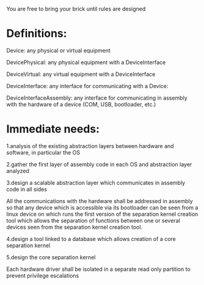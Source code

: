 You are free to bring your brick until rules are designed



# Definitions:


Device: any physical or virtual equipment


DevicePhysical: any physical equipment with a DeviceInterface


DeviceVirtual: any virtual equipment with a DeviceInterface


DeviceInterface: any interface for communicating with a Device:


DeviceInterfaceAssembly: any interface for communicating in assembly with the hardware of a device (COM, USB, bootloader, etc.)




# Immediate needs:


1.analysis of the existing abstraction layers between hardware and software, in particular the OS


2.gather the first layer of assembly code in each OS and abstraction layer analyzed





3.design a scalable abstraction layer which communicates in assembly code in all sides


All the communications with the hardware shall be addressed in assembly so that any device which is accessible via its bootloader can be seen from a linux device on which runs the first version of the separation kernel creation tool which allows the separation of functions between one or several devices seen from the separation kernel creation tool.


4.design a tool linked to a database which allows creation of a core separation kernel


5.design the core separation kernel


Each hardware driver shall be isolated in a separate read only partition to prevent privilege escalations

